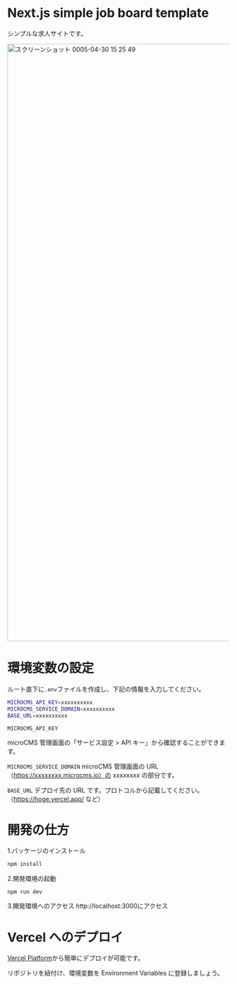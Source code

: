 # Next.js simple job board template 

シンプルな求人サイトです。

<img width="1353" alt="スクリーンショット 0005-04-30 15 25 49" src="https://user-images.githubusercontent.com/39504660/235339079-6b6e4d21-b8f4-40c0-a6df-20875a4956ab.png">

# 環境変数の設定
ルート直下に`.env`ファイルを作成し、下記の情報を入力してください。
```bash
MICROCMS_API_KEY=xxxxxxxxxx
MICROCMS_SERVICE_DOMAIN=xxxxxxxxxx
BASE_URL=xxxxxxxxxx
```

`MICROCMS_API_KEY`

microCMS 管理画面の「サービス設定 > API キー」から確認することができます。

`MICROCMS_SERVICE_DOMAIN`
microCMS 管理画面の URL（https://xxxxxxxx.microcms.io）の xxxxxxxx の部分です。

`BASE_URL` デプロイ先の URL です。プロトコルから記載してください。 （https://hoge.vercel.app/ など）

# 開発の仕方
1.パッケージのインストール

```bash
npm install
```
2.開発環境の起動
```
npm run dev
```
3.開発環境へのアクセス
http://localhost:3000にアクセス

# Vercel へのデプロイ
[Vercel Platform](https://vercel.com/)から簡単にデプロイが可能です。

リポジトリを紐付け、環境変数を Environment Variables に登録しましょう。
